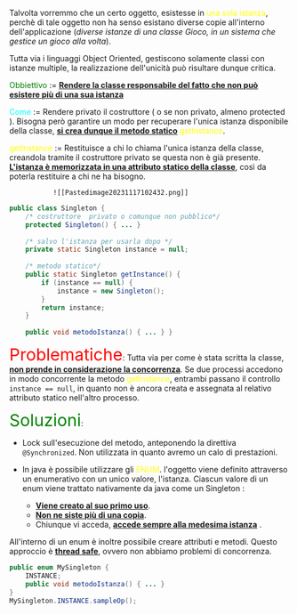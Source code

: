 Talvolta vorremmo che un certo oggetto, esistesse in <span style=color:yellow>una sola istanza</span>, perchè di tale oggetto non ha senso esistano diverse copie all'interno dell'applicazione (*diverse istanze di una classe Gioco, in un sistema che gestice un gioco alla volta*). 

Tutta via i linguaggi Object Oriented, gestiscono solamente classi con istanze multiple, la realizzazione dell'unicità può risultare dunque critica. 

<span style=color:green>Obbiettivo</span> := <b><u>Rendere la classe responsabile del fatto che non può esistere più di una sua istanza</u></b> 

<span style=color:cyan>Come</span> := Rendere privato il costruttore ( o se non privato, almeno protected ). Bisogna però garantire un modo per recuperare l'unica istanza disponibile della classe, <b><u>si crea dunque il metodo statico</u></b> <span style=color:yellow>getInstance</span>. 

<span style=color:yellow>getInstance</span> := Restituisce a chi lo chiama l'unica istanza della classe, creandola tramite il costruttore privato se questa non è già presente. 
<b><u>L'istanza è memorizzata in una attributo statico della classe</u></b>, così da poterla restituire a chi ne ha bisogno.  

               ![[Pastedimage20231117102432.png]]

```java
public class Singleton { 
	/* costruttore  privato o comunque non pubblico*/  
	protected Singleton() { ... } 
	
	/* salvo l'istanza per usarla dopo */ 
	private static Singleton instance = null; 
	
	/* metodo statico*/ 
	public static Singleton getInstance() { 
		if (instance == null) { 
			instance = new Singleton(); 
		} 
		return instance; 
	} 
	
	public void metodoIstanza() { ... } }
```

<span style=color:red;font-size:30px;>Problematiche</span>:
Tutta via per come è stata scritta la classe, <b><u> non prende in considerazione la concorrenza</u></b>. Se due processi accedono in modo concorrente la metodo <span style=color:yellow>getInstance</span>, entrambi passano il controllo `instance == null`, in quanto non è ancora creata e assegnata al relativo attributo statico nell'altro processo. 

<span style=color:green;font-size:30px;>Soluzioni</span>: 
- Lock sull'esecuzione del metodo, anteponendo la direttiva `@Synchronized`. Non utilizzata in quanto avremo un calo di prestazioni. 

- In java è possibile utilizzare gli <span style=color:yellow>ENUM</span>. 
  l'oggetto viene definito attraverso un enumerativo con un unico valore, l'istanza. 
  Ciascun valore di un enum viene trattato nativamente da java come un Singleton : 
  - <b><u>Viene creato al suo primo uso</u></b>.
  - <b><u>Non ne siste più di una copia</u></b>.
  - Chiunque vi acceda, <b><u>accede sempre alla medesima istanza</u></b> .

All'interno di un enum è inoltre possibile creare attributi e metodi. 
Questo approccio è <b><u>thread safe</u></b>, ovvero non abbiamo problemi di concorrenza. 

```java
public enum MySingleton { 
	INSTANCE; 
	public void metodoIstanza() { ... } 
} 
MySingleton.INSTANCE.sampleOp();
```


